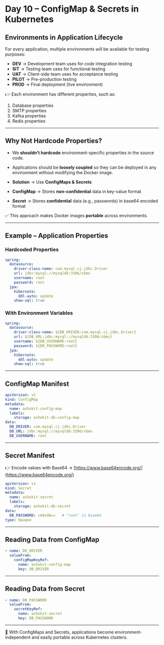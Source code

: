 
# Day 10 – ConfigMap & Secrets in Kubernetes  

## Environments in Application Lifecycle  
For every application, multiple environments will be available for testing purposes:  

- **DEV** → Development team uses for code integration testing  
- **SIT** → Testing team uses for functional testing  
- **UAT** → Client-side team uses for acceptance testing  
- **PILOT** → Pre-production testing  
- **PROD** → Final deployment (live environment)  

👉 Each environment has different properties, such as:  
1. Database properties  
2. SMTP properties  
3. Kafka properties  
4. Redis properties  

---

## Why Not Hardcode Properties?  
- We **shouldn’t hardcode** environment-specific properties in the source code.  
- Applications should be **loosely coupled** so they can be deployed in any environment without modifying the Docker image.  
- **Solution** → Use **ConfigMaps & Secrets**  

- **ConfigMap** → Stores **non-confidential** data in key-value format  
- **Secret** → Stores **confidential** data (e.g., passwords) in base64 encoded format  

✅ This approach makes Docker images **portable** across environments.  

---

## Example – Application Properties  

### Hardcoded Properties  
```yaml
spring:
  datasource:
    driver-class-name: com.mysql.cj.jdbc.Driver
    url: jdbc:mysql://mysqldb:3306/sbms
    username: root
    password: root
  jpa:
    hibernate:
      ddl-auto: update
    show-sql: true
````

### With Environment Variables

```yaml
spring:
  datasource:
    driver-class-name: ${DB_DRIVER:com.mysql.cj.jdbc.Driver}
    url: ${DB_URL:jdbc:mysql://mysqldb:3306/sbms}
    username: ${DB_USERNAME:root}
    password: ${DB_PASSWORD:root}
  jpa:
    hibernate:
      ddl-auto: update
    show-sql: true
```

---

## ConfigMap Manifest

```yaml
apiVersion: v1
kind: ConfigMap
metadata:
  name: ashokit-config-map
  labels:
    storage: ashokit-db-config-map
data:
  DB_DRIVER: com.mysql.cj.jdbc.Driver
  DB_URL: jdbc:mysql://mysqldb:3306/sbms
  DB_USERNAME: root
```

---

## Secret Manifest

👉 Encode values with Base64 → [https://www.base64encode.org/](https://www.base64encode.org/)

```yaml
apiVersion: v1
kind: Secret
metadata:
  name: ashokit-secret
  labels:
    storage: ashokit-db-secret
data:
  DB_PASSWORD: cm9vdA==   # "root" in base64
type: Opaque
```

---

## Reading Data from ConfigMap

```yaml
- name: DB_DRIVER
  valueFrom:
    configMapKeyRef:
      name: ashokit-config-map
      key: DB_DRIVER
```

---

## Reading Data from Secret

```yaml
- name: DB_PASSWORD
  valueFrom:
    secretKeyRef:
      name: ashokit-secret
      key: DB_PASSWORD
```

---

📌 With ConfigMaps and Secrets, applications become environment-independent and easily portable across Kubernetes clusters.

```

